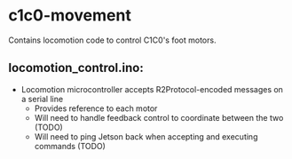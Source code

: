 # c1c0-movement
Contains locomotion code to control C1C0's foot motors.

## locomotion_control.ino:
- Locomotion microcontroller accepts R2Protocol-encoded messages on a serial line
  - Provides reference to each motor
  - Will need to handle feedback control to coordinate between the two (TODO)
  - Will need to ping Jetson back when accepting and executing commands (TODO)
